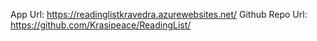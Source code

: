 App Url: https://readinglistkravedra.azurewebsites.net/
Github Repo Url: https://github.com/Krasipeace/ReadingList/